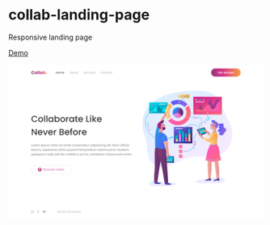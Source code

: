 # collab-landing-page
Responsive landing page

[Demo](https://collab-responsive.netlify.app/)

![alt text](https://github.com/simonrousseau/collab-landing-page/blob/main/collab.png?raw=true)
